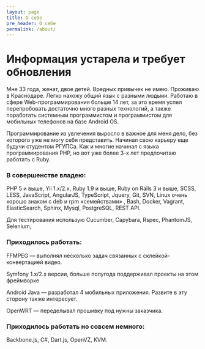 ```yaml
---
layout: page
title: О себе
pre_header: О себе
permalink: /about/
---
```


# Информация устарела и требует обновления

Мне 33 года, женат, двое детей. Вредных привычек не имею. Проживаю в
Краснодаре. Легко нахожу общий язык с разными людьми.
Работаю в сфере Web-программирования больше 14 лет, за это время успел
перепробовать достаточно много разных технологий, а также поработать
системным программистом и программистом для мобильных телефонов на базе
Android OS.

Программирование из увлечения выросло в важное для меня дело, без
которого уже не могу себя представить. Начинал свою карьеру еще будучи
студентом РГУПСа. Как и многие начинал с языка программирования PHP,
но вот уже более 3-х лет предпочитаю работать с Ruby.

### В совершенстве владею:

PHP 5 и выше, Yii 1.x/2.x, Ruby 1.9 и выше, Ruby on Rails 3 и выше, SCSS,
LESS, JavaScript, AngularJS, TypeScript, Jquery, Git, SVN, Linux очень хорошо знаком с deb и rpm «семействами»
, Bash, Docker, Vagrant, ElasticSearch, Sphinx, Mysql, PostgreSQL, REST API.

Для тестирования использую Cucumber, Capybara, Rspec, PhantomJS, Selenium,  

### Приходилось работать:

FFMPEG — выполнял несколько задач связанных с склейкой-конвертацией видео.

Symfony 1.x/2.x версии, больше полугода поддерживал проекты на этом фреймворке

Android Java — разработал 4 мобильных приложения. Развите в эту сторону также интересует.

OpenWRT — переделывал прошивку под нужны заказчика.

### Приходилось работать но совсем немного:

Backbone.js, C#, Dart.js, OpenVZ, KVM.
